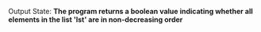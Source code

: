 Output State: **The program returns a boolean value indicating whether all elements in the list 'lst' are in non-decreasing order**